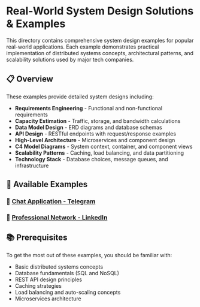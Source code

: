 # Real-World System Design Solutions & Examples

This directory contains comprehensive system design examples for popular real-world applications. Each example demonstrates practical implementation of distributed systems concepts, architectural patterns, and scalability solutions used by major tech companies.

## 📋 Overview

These examples provide detailed system designs including:
- **Requirements Engineering** - Functional and non-functional requirements
- **Capacity Estimation** - Traffic, storage, and bandwidth calculations
- **Data Model Design** - ERD diagrams and database schemas
- **API Design** - RESTful endpoints with request/response examples
- **High-Level Architecture** - Microservices and component design
- **C4 Model Diagrams** - System context, container, and component views
- **Scalability Patterns** - Caching, load balancing, and data partitioning
- **Technology Stack** - Database choices, message queues, and infrastructure

## 🚀 Available Examples

### 💬 [Chat Application - Telegram](./Chat_App_Telegram/Telegram_System_Design.md)

### 🔗 [Professional Network - LinkedIn](./Social_Network_LinkedIn/LinkedIn_System_Design.md)

## 📚 Prerequisites

To get the most out of these examples, you should be familiar with:
- Basic distributed systems concepts
- Database fundamentals (SQL and NoSQL)
- REST API design principles
- Caching strategies
- Load balancing and auto-scaling concepts
- Microservices architecture
